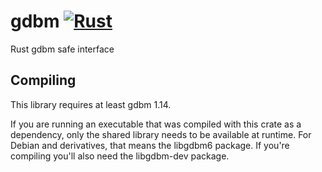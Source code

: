 # gdbm [![Rust](https://github.com/cholcombe973/gdbm/actions/workflows/rust.yml/badge.svg?branch=master)](https://github.com/cholcombe973/gdbm/actions/workflows/rust.yml)
Rust gdbm safe interface

## Compiling
This library requires at least gdbm 1.14.

If you are running an executable that was compiled with this crate as a
dependency, only the shared library needs to be available at runtime.
For Debian and derivatives, that means the libgdbm6 package. If you're
compiling you'll also need the libgdbm-dev package.
